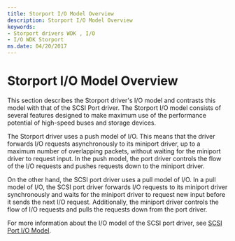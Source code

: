 ```yaml
---
title: Storport I/O Model Overview
description: Storport I/O Model Overview
keywords:
- Storport drivers WDK , I/O
- I/O WDK Storport
ms.date: 04/20/2017
---
```


# Storport I/O Model Overview

This section describes the Storport driver's I/O model and contrasts this model with that of the SCSI Port driver. The Storport I/O model consists of several features designed to make maximum use of the performance potential of high-speed buses and storage devices.

The Storport driver uses a push model of I/O. This means that the driver forwards I/O requests asynchronously to its miniport driver, up to a maximum number of overlapping packets, without waiting for the miniport driver to request input. In the push model, the port driver controls the flow of the I/O requests and pushes requests down to the miniport driver.

On the other hand, the SCSI port driver uses a pull model of I/O. In a pull model of I/O, the SCSI port driver forwards I/O requests to its miniport driver synchronously and waits for the miniport driver to request new input before it sends the next I/O request. Additionally, the miniport driver controls the flow of I/O requests and pulls the requests down from the port driver.

For more information about the I/O model of the SCSI port driver, see [SCSI Port I/O Model](scsi-port-i-o-model.md).

